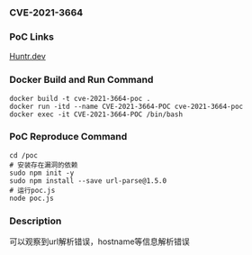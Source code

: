 ### CVE-2021-3664

### PoC Links 
[Huntr.dev](https://huntr.dev/bounties/1625557993985-unshiftio/url-parse/)

### Docker Build and Run Command
```shell
docker build -t cve-2021-3664-poc . 
docker run -itd --name CVE-2021-3664-POC cve-2021-3664-poc 
docker exec -it CVE-2021-3664-POC /bin/bash
```

### PoC Reproduce Command
```shell
cd /poc
# 安装存在漏洞的依赖
sudo npm init -y
sudo npm install --save url-parse@1.5.0
# 运行poc.js
node poc.js
```

### Description
可以观察到url解析错误，hostname等信息解析错误



